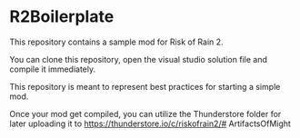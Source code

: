 # R2Boilerplate

This repository contains a sample mod for Risk of Rain 2.

You can clone this repository, open the visual studio solution file and compile it immediately.

This repository is meant to represent best practices for starting a simple mod.

Once your mod get compiled, you can utilize the Thunderstore folder for later uploading it to https://thunderstore.io/c/riskofrain2/# ArtifactsOfMight
